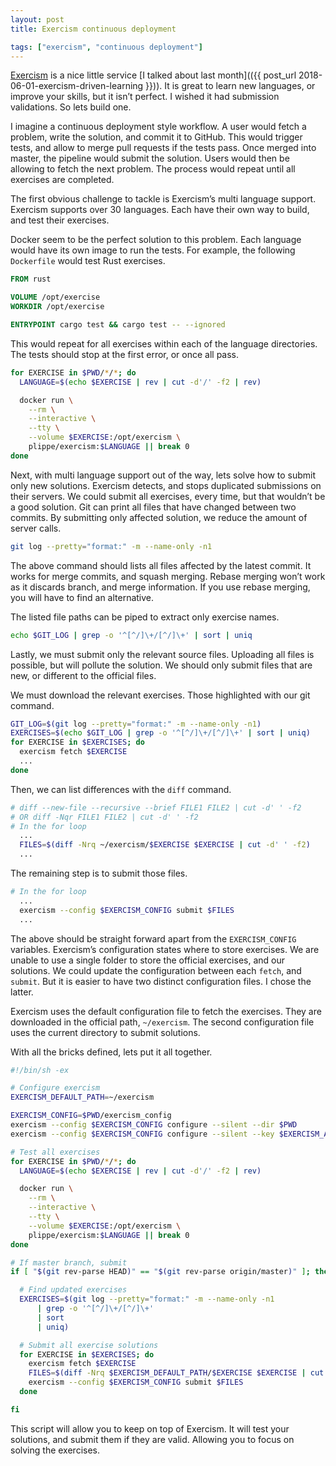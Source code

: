 ```yaml
---
layout: post
title: Exercism continuous deployment

tags: ["exercism", "continuous deployment"]
---
```


[Exercism](https://exercism.io/) is a nice little service [I talked about last month](({{ post_url 2018-06-01-exercism-driven-learning }})). It is great to learn new languages, or improve your skills, but it isn’t perfect. I wished it had submission validations. So lets build one.

I imagine a continuous deployment style workflow. A user would fetch a problem, write the solution, and commit it to GitHub. This would trigger tests, and allow to merge pull requests if the tests pass. Once merged into master, the pipeline would submit the solution. Users would then be allowing to fetch the next problem. The process would repeat until all exercises are completed.

The first obvious challenge to tackle is Exercism’s multi language support. Exercism supports over 30 languages. Each have their own way to build, and test their exercises.

Docker seem to be the perfect solution to this problem. Each language would have its own image to run the tests. For example, the following `Dockerfile` would test Rust exercises.

```dockerfile
FROM rust

VOLUME /opt/exercise
WORKDIR /opt/exercise

ENTRYPOINT cargo test && cargo test -- --ignored
```

This would repeat for all exercises within each of the language directories. The tests should stop at the first error, or once all pass.

```sh
for EXERCISE in $PWD/*/*; do
  LANGUAGE=$(echo $EXERCISE | rev | cut -d'/' -f2 | rev)

  docker run \
    --rm \
    --interactive \
    --tty \
    --volume $EXERCISE:/opt/exercism \
    plippe/exercism:$LANGUAGE || break 0
done
```

Next, with multi language support out of the way, lets solve how to submit only new solutions.
Exercism detects, and stops duplicated submissions on their servers. We could submit all exercises, every time, but that wouldn’t be a good solution. Git can print all files that have changed between two commits. By submitting only affected solution, we reduce the amount of server calls.

```sh
git log --pretty="format:" -m --name-only -n1
```

The above command should lists all files affected by the latest commit. It works for merge commits, and squash merging. Rebase merging won’t work as it discards branch, and merge information. If you use rebase merging, you will have to find an alternative.

The listed file paths can be piped to extract only exercise names.

```sh
echo $GIT_LOG | grep -o '^[^/]\+/[^/]\+' | sort | uniq
```

Lastly, we must submit only the relevant source files. Uploading all files is possible, but will pollute the solution. We should only submit files that are new, or different to the official files.

We must download the relevant exercises. Those highlighted with our git command.

```sh
GIT_LOG=$(git log --pretty="format:" -m --name-only -n1)
EXERCISES=$(echo $GIT_LOG | grep -o '^[^/]\+/[^/]\+' | sort | uniq)
for EXERCISE in $EXERCISES; do
  exercism fetch $EXERCISE
  ...
done
```

Then, we can list differences with the `diff` command.

```sh
# diff --new-file --recursive --brief FILE1 FILE2 | cut -d' ' -f2
# OR diff -Nqr FILE1 FILE2 | cut -d' ' -f2
# In the for loop
  ...
  FILES=$(diff -Nrq ~/exercism/$EXERCISE $EXERCISE | cut -d' ' -f2)
  ...
```

The remaining step is to submit those files.

```sh
# In the for loop
  ...
  exercism --config $EXERCISM_CONFIG submit $FILES
  ...
```

The above should be straight forward apart from the `EXERCISM_CONFIG` variables. Exercism’s configuration states where to store exercises. We are unable to use a single folder to store the official exercises, and our solutions. We could update the configuration between each `fetch`, and `submit`. But it is easier to have two distinct configuration files. I chose the latter.

Exercism uses the default configuration file to fetch the exercises. They are downloaded in the official path, `~/exercism`. The second configuration file uses the current directory to submit solutions.

With all the bricks defined, lets put it all together.

```sh
#!/bin/sh -ex

# Configure exercism
EXERCISM_DEFAULT_PATH=~/exercism

EXERCISM_CONFIG=$PWD/exercism_config
exercism --config $EXERCISM_CONFIG configure --silent --dir $PWD
exercism --config $EXERCISM_CONFIG configure --silent --key $EXERCISM_API_KEY

# Test all exercises
for EXERCISE in $PWD/*/*; do
  LANGUAGE=$(echo $EXERCISE | rev | cut -d'/' -f2 | rev)

  docker run \
    --rm \
    --interactive \
    --tty \
    --volume $EXERCISE:/opt/exercism \
    plippe/exercism:$LANGUAGE || break 0
done

# If master branch, submit
if [ "$(git rev-parse HEAD)" == "$(git rev-parse origin/master)" ]; then

  # Find updated exercises
  EXERCISES=$(git log --pretty="format:" -m --name-only -n1
      | grep -o '^[^/]\+/[^/]\+'
      | sort
      | uniq)

  # Submit all exercise solutions
  for EXERCISE in $EXERCISES; do
    exercism fetch $EXERCISE
    FILES=$(diff -Nrq $EXERCISM_DEFAULT_PATH/$EXERCISE $EXERCISE | cut -d' ' -f2)
    exercism --config $EXERCISM_CONFIG submit $FILES
  done

fi
```

This script will allow you to keep on top of Exercism. It will test your solutions, and submit them if they are valid. Allowing you to focus on solving the exercises.
